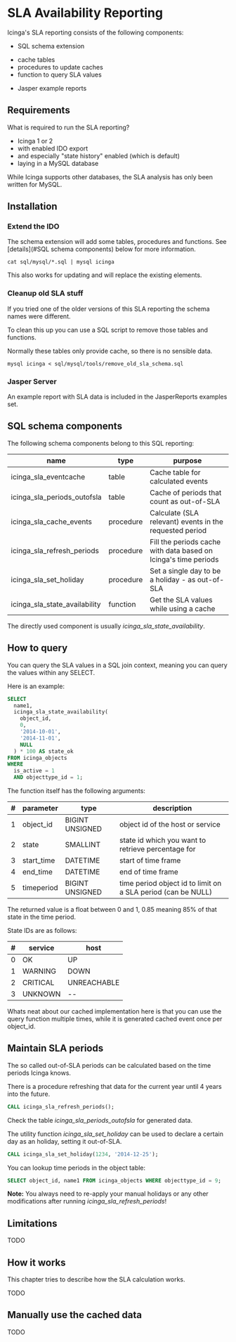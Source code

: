 SLA Availability Reporting
==========================

Icinga's SLA reporting consists of the following components:

 * SQL schema extension
  - cache tables
  - procedures to update caches
  - function to query SLA values
 * Jasper example reports

Requirements
------------

What is required to run the SLA reporting?

 * Icinga 1 or 2
 * with enabled IDO export
 * and especially "state history" enabled (which is default)
 * laying in a MySQL database

While Icinga supports other databases, the SLA analysis has only been written
for MySQL.

Installation
------------

### Extend the IDO

The schema extension will add some tables, procedures and functions.
See [details](#SQL schema components) below for more information.

```
cat sql/mysql/*.sql | mysql icinga
```

This also works for updating and will replace the existing elements.

### Cleanup old SLA stuff

If you tried one of the older versions of this SLA reporting the schema names
were different.

To clean this up you can use a SQL script to remove those tables and functions.

Normally these tables only provide cache, so there is no sensible data.

```
mysql icinga < sql/mysql/tools/remove_old_sla_schema.sql
```

### Jasper Server

An example report with SLA data is included in the JasperReports examples set.

SQL schema components
---------------------

The following schema components belong to this SQL reporting:

| name                          | type      | purpose                                                         |
| ----------------------------- | --------- | --------------------------------------------------------------- |
| icinga_sla_eventcache         | table     | Cache table for calculated events                               |
| icinga_sla_periods_outofsla   | table     | Cache of periods that count as out-of-SLA                       |
| icinga_sla_cache_events       | procedure | Calculate (SLA relevant) events in the requested period         |
| icinga_sla_refresh_periods    | procedure | Fill the periods cache with data based on Icinga's time periods |
| icinga_sla_set_holiday        | procedure | Set a single day to be a holiday - as out-of-SLA                |
| icinga_sla_state_availability | function  | Get the SLA values while using a cache                          |

The directly used component is usually *icinga_sla_state_availability*.

How to query
------------

You can query the SLA values in a SQL join context, meaning you can query the
values within any SELECT.

Here is an example:

``` sql
SELECT
  name1,
  icinga_sla_state_availability(
    object_id,
    0,
    '2014-10-01',
    '2014-11-01',
    NULL
  ) * 100 AS state_ok
FROM icinga_objects
WHERE
  is_active = 1
  AND objecttype_id = 1;
```

The function itself has the following arguments:

| # | parameter   | type            | description                                                  |
| - | ----------- | --------------- | -------------------------------------------------------------|
| 1 | object_id   | BIGINT UNSIGNED | object id of the host or service                             |
| 2 | state       | SMALLINT        | state id which you want to retrieve percentage for           |
| 3 | start_time  | DATETIME        | start of time frame                                          |
| 4 | end_time    | DATETIME        | end of time frame                                            |
| 5 | timeperiod  | BIGINT UNSIGNED | time period object id to limit on a SLA period (can be NULL) |

The returned value is a float between 0 and 1, 0.85 meaning 85% of that state
in the time period.

State IDs are as follows:

| # | service  | host        |
| - | -------- | ----------- |
| 0 | OK       | UP          |
| 1 | WARNING  | DOWN        |
| 2 | CRITICAL | UNREACHABLE |
| 3 | UNKNOWN  | --          |

Whats neat about our cached implementation here is that you can use the query
function multiple times, while it is generated cached event once per object_id.

Maintain SLA periods
--------------------

The so called out-of-SLA periods can be calculated based on the time periods
Icinga knows.

There is a procedure refreshing that data for the current year until 4 years
into the future.

``` sql
CALL icinga_sla_refresh_periods();
```

Check the table *icinga_sla_periods_outofsla* for generated data.

The utility function *icinga_sla_set_holiday* can be used to declare a certain
day as an holiday, setting it out-of-SLA.

``` sql
CALL icinga_sla_set_holiday(1234, '2014-12-25');
```

You can lookup time periods in the object table:

``` sql
SELECT object_id, name1 FROM icinga_objects WHERE objecttype_id = 9;
```

**Note:** You always need to re-apply your manual holidays or any other
modifications after running *icinga_sla_refresh_periods*!

## Limitations

TODO

How it works
------------

This chapter tries to describe how the SLA calculation works.

TODO

Manually use the cached data
----------------------------

TODO
